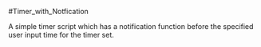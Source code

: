 #Timer_with_Notfication

A simple timer script which has a notification function before the specified user input time for the timer set.
